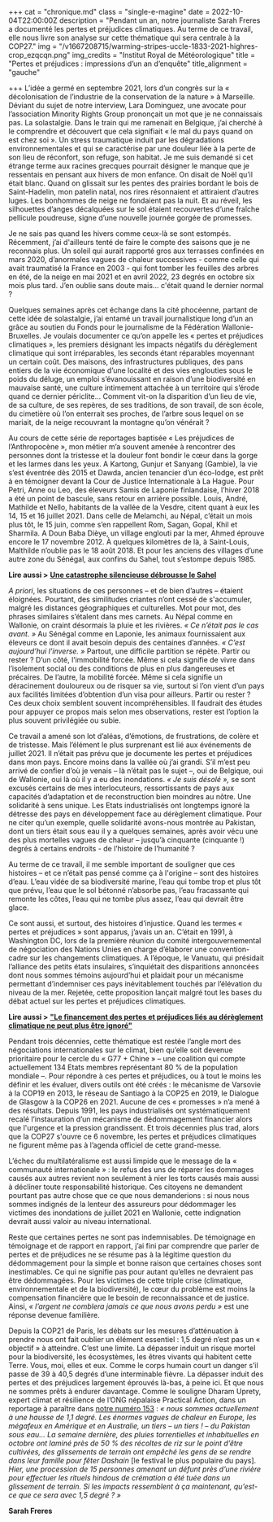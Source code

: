+++
cat = "chronique.md"
class = "single-e-magine"
date = 2022-10-04T22:00:00Z
description = "Pendant un an, notre journaliste Sarah Freres a documenté les pertes et préjudices climatiques. Au terme de ce travail, elle nous livre son analyse sur cette thématique qui sera centrale à la COP27."
img = "/v1667208715/warming-stripes-uccle-1833-2021-highres-crop_ezqcqn.png"
img_credits = "Institut Royal de Météorologique"
title = "Pertes et préjudices : impressions d’un an d’enquête"
title_alignment = "gauche"

+++
L’idée a germé en septembre 2021, lors d’un congrès sur la « décolonisation de l’industrie de la conservation de la nature » à Marseille. Déviant du sujet de notre interview, Lara Dominguez, une avocate pour l’association Minority Rights Group prononçait un mot que je ne connaissais pas. La solastalgie. Dans le train qui me ramenait en Belgique, j’ai cherché à le comprendre et découvert que cela signifiait « le mal du pays quand on est chez soi ». Un stress traumatique induit par les dégradations environnementales et qui se caractérise par une douleur liée à la perte de son lieu de réconfort, son refuge, son habitat. Je me suis demandé si cet étrange terme aux racines grecques pourrait désigner le manque que je ressentais en pensant aux hivers de mon enfance. On disait de Noël qu’il était blanc. Quand on glissait sur les pentes des prairies bordant le bois de Saint-Hadelin, mon patelin natal, nos rires résonnaient et attiraient d’autres luges. Les bonhommes de neige ne fondaient pas la nuit. Et au réveil, les silhouettes d’anges décalquées sur le sol étaient recouvertes d’une fraîche pellicule poudreuse, signe d’une nouvelle journée gorgée de promesses.

Je ne sais pas quand les hivers comme ceux-là se sont estompés. Récemment, j’ai d'ailleurs tenté de faire le compte des saisons que je ne reconnais plus. Un soleil qui aurait rapporté gros aux terrasses confinées en mars 2020, d’anormales vagues de chaleur successives - comme celle qui avait traumatisé la France en 2003 - qui font tomber les feuilles des arbres en été, de la neige en mai 2021 et en avril 2022, 23 degrés en octobre six mois plus tard. J’en oublie sans doute mais... c'était quand le dernier normal ?

Quelques semaines après cet échange dans la cité phocéenne, partant de cette idée de solastalgie, j’ai entamé un travail journalistique long d’un an grâce au soutien du Fonds pour le journalisme de la Fédération Wallonie-Bruxelles. Je voulais documenter ce qu’on appelle les « pertes et préjudices climatiques », les premiers désignant les impacts négatifs du dérèglement climatique qui sont irréparables, les seconds étant réparables moyennant un certain coût. Des maisons, des infrastructures publiques, des pans entiers de la vie économique d’une localité et des vies englouties sous le poids du déluge, un emploi s’évanouissant en raison d’une biodiversité en mauvaise santé, une culture intimement attachée à un territoire qui s’érode quand ce dernier périclite... Comment vit-on la disparition d’un lieu de vie, de sa culture, de ses repères, de ses traditions, de son travail, de son école, du cimetière où l’on enterrait ses proches, de l’arbre sous lequel on se mariait, de la neige recouvrant la montagne qu’on vénérait&nbsp;?

Au cours de cette série de reportages baptisée « Les préjudices de l’Anthropocène », mon métier m’a souvent amenée à rencontrer des personnes dont la tristesse et la douleur font bondir le cœur dans la gorge et les larmes dans les yeux. A Kartong, Gunjur et Sanyang (Gambie), la vie s’est éventrée dès 2015 et Dawda, ancien tenancier d’un éco-lodge, est prêt à en témoigner devant la Cour de Justice Internationale à La Hague. Pour Petri, Anne ou Leo, des éleveurs Samis de Laponie finlandaise, l’hiver 2018 a été un point de bascule, sans retour en arrière possible. Louis, André, Mathilde et Nello, habitants de la vallée de la Vesdre, citent quant à eux les 14, 15 et 16 juillet 2021. Dans celle de Melamchi, au Népal, c’était un mois plus tôt, le 15 juin, comme s’en rappellent Rom, Sagan, Gopal, Khil et Sharmila. A Doun Baba Dièye, un village englouti par la mer, Ahmed éprouve encore le 17 novembre 2012. À quelques kilomètres de là, à Saint-Louis, Malthilde n’oublie pas le 18 août 2018. Et pour les anciens des villages d’une autre zone du Sénégal, aux confins du Sahel, tout s’estompe depuis 1985.

**Lire aussi >** [**Une catastrophe silencieuse débrousse le Sahel**](https://www.imagine-magazine.com/libre-acces/reportage/une-catastrophe-silencieuse-debrousse-le-sahel/)

_A priori_, les situations de ces personnes – et de bien d’autres – étaient éloignées. Pourtant, des similitudes criantes n’ont cessé de s'accumuler, malgré les distances géographiques et culturelles. Mot pour mot, des phrases similaires s’étalent dans mes carnets. Au Népal comme en Wallonie, on craint désormais la pluie et les rivières. _« Ce n’était pas le cas avant. »_ Au Sénégal comme en Laponie, les animaux fournissaient aux éleveurs ce dont il avait besoin depuis des centaines d’années. _« C’est aujourd’hui l’inverse. »_ Partout, une difficile partition se répète. Partir ou rester ? D’un côté, l’immobilité forcée. Même si cela signifie de vivre dans l’isolement social ou des conditions de plus en plus dangereuses et précaires. De l’autre, la mobilité forcée. Même si cela signifie un déracinement douloureux ou de risquer sa vie, surtout si l’on vient d’un pays aux facilités limitées d’obtention d’un visa pour ailleurs. Partir ou rester ? Ces deux choix semblent souvent incompréhensibles. Il faudrait des études pour appuyer ce propos mais selon mes observations, rester est l’option la plus souvent privilégiée ou subie.

Ce travail a amené son lot d’aléas, d’émotions, de frustrations, de colère et de tristesse. Mais l’élément le plus surprenant est lié aux événements de juillet 2021. Il n’était pas prévu que je documente les pertes et préjudices dans mon pays. Encore moins dans la vallée où j’ai grandi. S’il m’est peu arrivé de confier d’où je venais – là n’était pas le sujet –, oui de Belgique, oui de Wallonie, oui là où il y a eu des inondations. _« Je suis désolé »,_ se sont excusés certains de mes interlocuteurs, ressortissants de pays aux capacités d’adaptation et de reconstruction bien moindres au nôtre. Une solidarité à sens unique. Les Etats industrialisés ont longtemps ignoré la détresse des pays en développement face au dérèglement climatique. Pour ne citer qu’un exemple, quelle solidarité avons-nous montrée au Pakistan, dont un tiers était sous eau il y a quelques semaines, après avoir vécu une des plus mortelles vagues de chaleur – jusqu’à cinquante (cinquante !) degrés à certains endroits - de l’histoire de l’humanité ?

Au terme de ce travail, il me semble important de souligner que ces histoires – et ce n’était pas pensé comme ça à l'origine – sont des histoires d’eau. L’eau vidée de sa biodiversité marine, l’eau qui tombe trop et plus tôt que prévu, l’eau que le sol bétonné n’absorbe pas, l’eau fracassante qui remonte les côtes, l’eau qui ne tombe plus assez, l’eau qui devrait être glace.

Ce sont aussi, et surtout, des histoires d’injustice. Quand les termes « pertes et préjudices » sont apparus, j’avais un an. C’était en 1991, à Washington DC, lors de la première réunion du comité intergouvernemental de négociation des Nations Unies en charge d’élaborer une convention-cadre sur les changements climatiques. A l’époque, le Vanuatu, qui présidait l’alliance des petits états insulaires, s’inquiétait des disparitions annoncées dont nous sommes témoins aujourd’hui et plaidait pour un mécanisme permettant d’indemniser ces pays inévitablement touchés par l’élévation du niveau de la mer. Rejetée, cette proposition lançait malgré tout les bases du débat actuel sur les pertes et préjudices climatiques.

**Lire aussi >** [**"Le financement des pertes et préjudices liés au dérèglement climatique ne peut plus être ignoré"**](https://www.imagine-magazine.com/libre-acces/interview/rebecca-thissen-la-demande-de-financement-des-pertes-et-prejudices-lies-aux-dereglements-climatiques-ne-peut-plus-etre-ignoree/)

Pendant trois décennies, cette thématique est restée l’angle mort des négociations internationales sur le climat, bien qu’elle soit devenue prioritaire pour le cercle du « G77 + Chine » – une coalition qui compte actuellement 134 Etats membres représentant 80 % de la population mondiale –. Pour répondre à ces pertes et préjudices, ou à tout le moins les définir et les évaluer, divers outils ont été créés : le mécanisme de Varsovie à la COP19 en 2013, le réseau de Santiago à la COP25 en 2019, le Dialogue de Glasgow à la COP26 en 2021. Aucune de ces « promesses » n’a mené à des résultats. Depuis 1991, les pays industrialisés ont systématiquement recalé l’instauration d’un mécanisme de dédommagement financier alors que l'urgence et la pression grandissent. Et trois décennies plus trad, alors que la COP27 s'ouvre ce 6 novembre, les pertes et préjudices climatiques ne figurent même pas à l’agenda officiel de cette grand-messe.

L’échec du multilatéralisme est aussi limpide que le message de la « communauté internationale » : le refus des uns de réparer les dommages causés aux autres revient non seulement à nier les torts causés mais aussi à décliner toute responsabilité historique. Ces citoyens ne demandent pourtant pas autre chose que ce que nous demanderions : si nous nous sommes indignés de la lenteur des assureurs pour dédommager les victimes des inondations de juillet 2021 en Wallonie, cette indignation devrait aussi valoir au niveau international.

Reste que certaines pertes ne sont pas indemnisables. De témoignage en témoignage et de rapport en rapport, j’ai fini par comprendre que parler de pertes et de préjudices ne se résume pas à la légitime question du dédommagement pour la simple et bonne raison que certaines choses sont inestimables. Ce qui ne signifie pas pour autant qu’elles ne devraient pas être dédommagées. Pour les victimes de cette triple crise (climatique, environnementale et de la biodiversité), le cœur du problème est moins la compensation financière que le besoin de reconnaissance et de justice. Ainsi, _« l’argent ne comblera jamais ce que nous avons perdu »_ est une réponse devenue familière.

Depuis la COP21 de Paris, les débats sur les mesures d’atténuation à prendre nous ont fait oublier un élément essentiel : 1,5 degré n’est pas un « objectif » à atteindre. C’est une limite. La dépasser induit un risque mortel pour la biodiversité, les écosystèmes, les êtres vivants qui habitent cette Terre. Vous, moi, elles et eux. Comme le corps humain court un danger s’il passe de 39 à 40,5 degrés d’une interminable fièvre. La dépasser induit des pertes et des préjudices largement éprouvés là-bas, à peine ici. Et que nous ne sommes prêts à endurer davantage. Comme le souligne Dharam Uprety, expert climat et résilience de l’ONG népalaise Practical Action, dans un reportage à paraître dans [notre numéro 153](https://kiosque.imagine-magazine.com/) : _« nous sommes actuellement à une hausse de 1,1 degré. Les énormes vagues de chaleur en Europe, les mégafeux en Amérique et en Australie, un tiers – un tiers ! – du Pakistan sous eau… La semaine dernière, des pluies torrentielles et inhabituelles en octobre ont laminé près de 50 % des récoltes de riz sur le point d’être cultivées, des glissements de terrain ont empêché les gens de se rendre dans leur famille pour fêter Dashain_ \[le festival le plus populaire du pays\]. _Hier, une procession de 15 personnes amenant un défunt près d’une rivière pour effectuer les rituels hindous de crémation a été tuée dans un glissement de terrain. Si les impacts ressemblent à ça maintenant, qu’est-ce que ce sera avec 1,5 degré ? »_

**Sarah Freres**